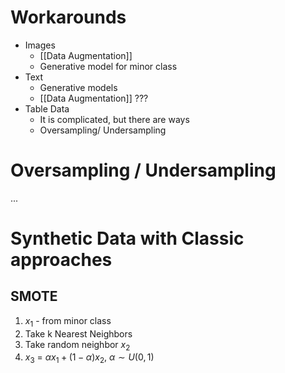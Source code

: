 # Workarounds
- Images
	- [[Data Augmentation]]
	- Generative model for minor class
- Text
	- Generative models
	- [[Data Augmentation]] ???
- Table Data
	- It is complicated, but there are ways
	- Oversampling/ Undersampling


# Oversampling / Undersampling
...

# Synthetic Data with Classic approaches
## SMOTE
1) $x_{1}$ - from minor class
2) Take k Nearest Neighbors  
3) Take random neighbor $x_{2}$
4) $x_{3}$ = $\alpha x_{1} + (1-\alpha)x_{2}$,  $\alpha\sim U(0,1)$

